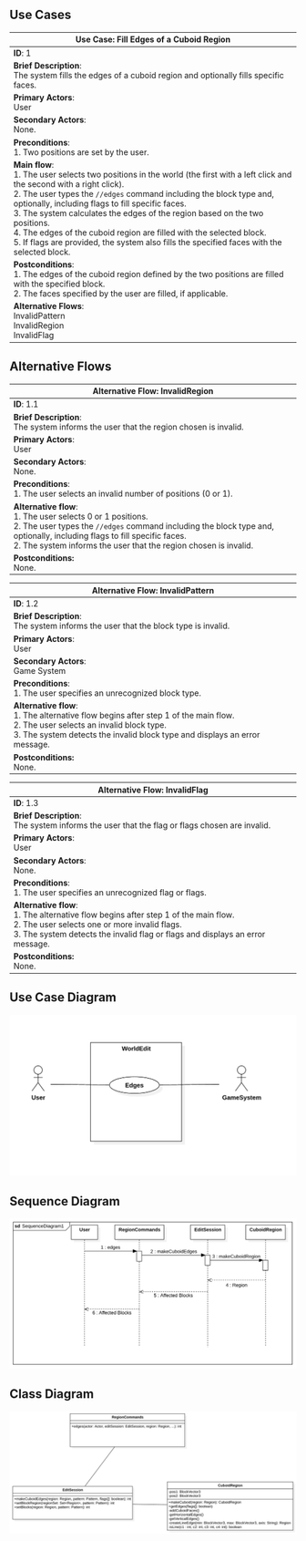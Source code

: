 ## Use Cases
| Use Case: Fill Edges of a Cuboid Region                                                                                                                                                                                                                                                                                                                                                                                                                                                                                       |
|-------------------------------------------------------------------------------------------------------------------------------------------------------------------------------------------------------------------------------------------------------------------------------------------------------------------------------------------------------------------------------------------------------------------------------------------------------------------------------------------------------------------------------|
| **ID**: 1                                                                                                                                                                                                                                                                                                                                                                                                                                                                                                                     |
| **Brief Description**:<br>The system fills the edges of a cuboid region and optionally fills specific faces.                                                                                                                                                                                                                                                                                                                                                                                                                  |
| **Primary Actors**:<br>User                                                                                                                                                                                                                                                                                                                                                                                                                                                                                                   |
| **Secondary Actors**:<br>None.                                                                                                                                                                                                                                                                                                                                                                                                                                                                                        |
| **Preconditions**:<br>1. Two positions are set by the user.                                                                                                                                                                                                                                                                                                                                                                                                                                                                   |
| **Main flow**:<br>1. The user selects two positions in the world (the first with a left click and the second with a right click).  <br>2. The user types the `//edges` command including the block type and, optionally, including flags to fill specific faces.  <br>3. The system calculates the edges of the region based on the two positions.  <br>4. The edges of the cuboid region are filled with the selected block.<br>5. If flags are provided, the system also fills the specified faces with the selected block. |
| **Postconditions**:<br>1. The edges of the cuboid region defined by the two positions are filled with the specified block.<br>2. The faces specified by the user are filled, if applicable.                                                                                                                                                                                                                                                                                                                                   |
| **Alternative Flows**:<br>InvalidPattern<br>InvalidRegion<br>InvalidFlag                                                                                                                                                                                                                                                                                                                                                                                                                                                      |


## Alternative Flows
| Alternative Flow: InvalidRegion                                                                                                                                                                                                                                    |
|--------------------------------------------------------------------------------------------------------------------------------------------------------------------------------------------------------------------------------------------------------------------|
| **ID**: 1.1                                                                                                                                                                                                                                                        |
| **Brief Description**:<br>The system informs the user that the region chosen is invalid.                                                                                                                                                                           |
| **Primary Actors**:<br>User                                                                                                                                                                                                                                        |
| **Secondary Actors**:<br>None.                                                                                                                                                                                                                               |
| **Preconditions**:<br>1. The user selects an invalid number of positions (0 or 1).                                                                                                                                                                                 |
| **Alternative flow**:<br>1. The user selects 0 or 1 positions. <br>2. The user types the `//edges` command including the block type and, optionally, including flags to fill specific faces. <br>2. The system informs the user that the region chosen is invalid. |
| **Postconditions:**<br>None.                                                                                                                                                                                                                                       |

| Alternative Flow: InvalidPattern                                                                                                                                                                                       |
|------------------------------------------------------------------------------------------------------------------------------------------------------------------------------------------------------------------------|
| **ID**: 1.2                                                                                                                                                                                                            |
| **Brief Description**:<br>The system informs the user that the block type is invalid.                                                                                                                                  |
| **Primary Actors**:<br>User                                                                                                                                                                                            |
| **Secondary Actors**:<br>Game System                                                                                                                                                                                   |
| **Preconditions**:<br>1. The user specifies an unrecognized block type.                                                                                                                                                |
| **Alternative flow**:<br>1. The alternative flow begins after step 1 of the main flow.  <br>2. The user selects an invalid block type. <br>3. The system detects the invalid block type and displays an error message. |
| **Postconditions:**<br>None.                                                                                                                                                                                           |

| Alternative Flow: InvalidFlag                                                                                                                                                                                                |
|------------------------------------------------------------------------------------------------------------------------------------------------------------------------------------------------------------------------------|
| **ID**: 1.3                                                                                                                                                                                                                  |
| **Brief Description**:<br>The system informs the user that the flag or flags chosen are invalid.                                                                                                                             |
| **Primary Actors**:<br>User                                                                                                                                                                                                  |
| **Secondary Actors**:<br>None.                                                                                                                                                                                         |
| **Preconditions**:<br>1. The user specifies an unrecognized flag or flags.                                                                                                                                                   |
| **Alternative flow**:<br>1. The alternative flow begins after step 1 of the main flow. <br>2. The user selects one or more invalid flags. <br>3. The system detects the invalid flag or flags and displays an error message. |
| **Postconditions:**<br>None.                                                                                                                                                                                                 |

## Use Case Diagram

![Use Case Diagram](UseCaseDiagram.png)

## Sequence Diagram

![Sequence Diagram](SequenceDiagram.png)

## Class Diagram

![Class Diagram](ClassDiagram.png)
